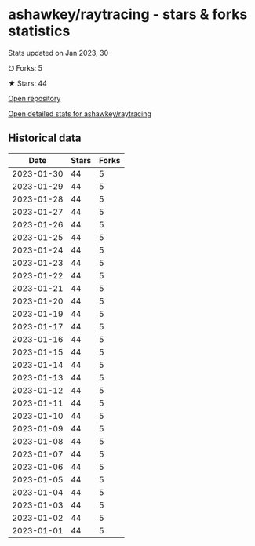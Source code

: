 # ashawkey/raytracing - stars & forks statistics

Stats updated on Jan 2023, 30

☋ Forks: 5

★ Stars: 44

[Open repository](https://github.com/ashawkey/raytracing)

[Open detailed stats for ashawkey/raytracing](https://reviewgithub.com/rep/ashawkey/raytracing)

## Historical data
| Date | Stars | Forks |
|------|-------|-------|
| 2023-01-30 | 44 | 5 | 
| 2023-01-29 | 44 | 5 | 
| 2023-01-28 | 44 | 5 | 
| 2023-01-27 | 44 | 5 | 
| 2023-01-26 | 44 | 5 | 
| 2023-01-25 | 44 | 5 | 
| 2023-01-24 | 44 | 5 | 
| 2023-01-23 | 44 | 5 | 
| 2023-01-22 | 44 | 5 | 
| 2023-01-21 | 44 | 5 | 
| 2023-01-20 | 44 | 5 | 
| 2023-01-19 | 44 | 5 | 
| 2023-01-17 | 44 | 5 | 
| 2023-01-16 | 44 | 5 | 
| 2023-01-15 | 44 | 5 | 
| 2023-01-14 | 44 | 5 | 
| 2023-01-13 | 44 | 5 | 
| 2023-01-12 | 44 | 5 | 
| 2023-01-11 | 44 | 5 | 
| 2023-01-10 | 44 | 5 | 
| 2023-01-09 | 44 | 5 | 
| 2023-01-08 | 44 | 5 | 
| 2023-01-07 | 44 | 5 | 
| 2023-01-06 | 44 | 5 | 
| 2023-01-05 | 44 | 5 | 
| 2023-01-04 | 44 | 5 | 
| 2023-01-03 | 44 | 5 | 
| 2023-01-02 | 44 | 5 | 
| 2023-01-01 | 44 | 5 | 

